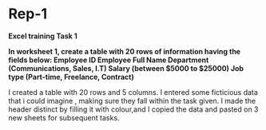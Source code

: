 # Rep-1

**Excel training Task 1**

**In worksheet 1, create a table with 20 rows of information having the fields below: 
Employee ID
Employee Full Name
Department (Communications, Sales, I.T)
Salary (between $5000 to $25000)
Job type (Part-time, Freelance, Contract)**

I created a table with 20 rows and 5 columns. I entered some ficticious data that i could imagine , making sure they fall within the task given. I made the header distinct by filling it with colour,and I copied the data and pasted on 3 new sheets for subsequent tasks.
